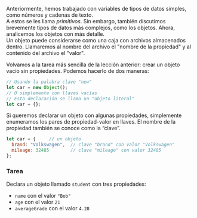 Anteriormente, hemos trabajado con variables de tipos de datos simples, como números y cadenas de texto.  
A estos se les llama _primitivos_. Sin embargo, también discutimos brevemente tipos de datos más complejos, como los objetos. Ahora, analicemos los objetos con más detalle.  
Un objeto puede considerarse como una caja con archivos almacenados dentro. Llamaremos al nombre del archivo el "nombre de la propiedad" y al contenido del archivo el "valor".

Volvamos a la tarea más sencilla de la lección anterior: crear un objeto vacío sin propiedades. Podemos hacerlo de dos maneras:  
```javascript
// Usando la palabra clave "new"
let car = new Object();
// O simplemente con llaves vacías
// Esta declaración se llama un "objeto literal"
let car = {};
```

Si queremos declarar un objeto con algunas propiedades, simplemente enumeramos los pares de propiedad-valor en llaves. El nombre de la propiedad también se conoce como la “clave”.  
```javascript
let car = {     // un objeto
  brand: "Volkswagen",  // clave "brand" con valor "Volkswagen"
  mileage: 32485        // clave "mileage" con valor 32485
};
```

### Tarea  
Declara un objeto llamado `student` con tres propiedades:  
- `name` con el valor `"Bob"`  
- `age` con el valor `21`  
- `averageGrade` con el valor `4.28`